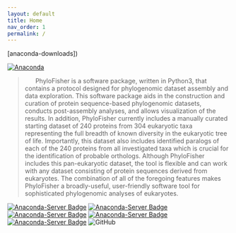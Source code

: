 ```yaml
---
layout: default
title: Home
nav_order: 1
permalink: /
---
```

[anaconda-downloads])

[![Anaconda](https://anaconda.org/phylofisher/phylofisher/badges/installer/conda.svg)](https://anaconda.org/PhyloFisher/phylofisher)

>&nbsp;&nbsp;&nbsp;&nbsp;&nbsp;&nbsp;PhyloFisher is a software package, written in Python3, that contains a protocol designed for phylogenomic dataset assembly and data exploration. This software package aids in the construction and curation of protein sequence-based phylogenomic datasets, conducts post-assembly analyses, and allows visualization of the results. In addition, PhyloFisher currently includes a manually curated starting dataset of 240 proteins from 304 eukaryotic taxa representing the full breadth of known diversity in the eukaryotic tree of life. Importantly, this dataset also includes identified paralogs of each of the 240 proteins from all investigated taxa which is crucial for the identification of probable orthologs. Although PhyloFisher includes this pan-eukaryotic dataset, the tool is flexible and can work with any dataset consisting of protein sequences derived from eukaryotes. The combination of all of the foregoing features makes PhyloFisher a broadly-useful, user-friendly software tool for sophisticated phylogenomic analyses of eukaryotes.

[![Anaconda-Server Badge](https://anaconda.org/phylofisher/phylofisher/badges/installer/conda.svg)](https://conda.anaconda.org/phylofisher)
[![Anaconda-Server Badge](https://anaconda.org/phylofisher/phylofisher/badges/downloads.svg)](https://anaconda.org/phylofisher/phylofisher)
[![Anaconda-Server Badge](https://anaconda.org/phylofisher/phylofisher/badges/latest_release_date.svg)](https://anaconda.org/phylofisher/phylofisher)
[![Anaconda-Server Badge](https://anaconda.org/phylofisher/phylofisher/badges/platforms.svg)](https://anaconda.org/phylofisher/phylofisher)
[![Anaconda-Server Badge](https://anaconda.org/phylofisher/phylofisher/badges/license.svg)](https://anaconda.org/phylofisher/phylofisher)
![GitHub](https://img.shields.io/badge/github-%23121011.svg?style=for-the-badge&logo=github&logoColor=white)

